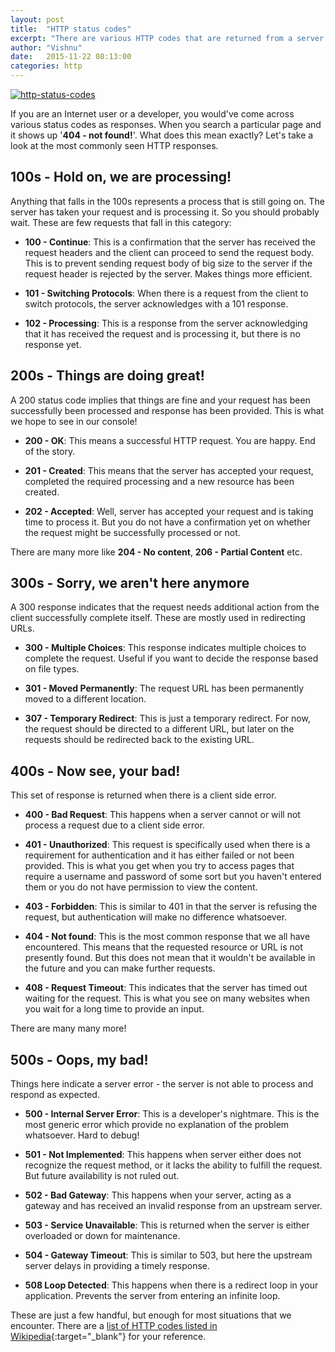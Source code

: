 ```yaml
---
layout: post
title:  "HTTP status codes"
excerpt: "There are various HTTP codes that are returned from a server. What do these numbers mean?"
author: "Vishnu"
date:   2015-11-22 08:13:00
categories: http
---
```

<a data-flickr-embed="true"  href="javascript:void(0)" title="http-status-codes"><img class="responsive-img" src="https://farm1.staticflickr.com/711/23199601995_7f8e82cc6d_o.jpg" alt="http-status-codes"></a>

If you are an Internet user or a developer, you would've come across various status codes as responses. When you search a particular page and it shows up '**404 - not found!**'. What does this mean exactly? Let's take a look at the most commonly seen HTTP responses.

## 100s - Hold on, we are processing!
Anything that falls in the 100s represents a process that is still going on. The server has taken your request and is processing it. So you should probably wait. These are few requests that fall in this category:

* **100 - Continue**: This is a confirmation that the server has received the request headers and the client can proceed to send the request body. This is to prevent sending request body of big size to the server if the request header is rejected by the server. Makes things more efficient.

* **101 - Switching Protocols**: When there is a request from the client to switch protocols, the server acknowledges with a 101 response.

* **102 - Processing**: This is a response from the server acknowledging that it has received the request and is processing it, but there is no response yet.

## 200s - Things are doing great!
A 200 status code implies that things are fine and your request has been successfully been processed and response has been provided. This is what we hope to see in our console!

* **200 - OK**: This means a successful HTTP request. You are happy. End of the story.

* **201 - Created**: This means that the server has accepted your request, completed the required processing and a new resource has been created.

* **202 - Accepted**: Well, server has accepted your request and is taking time to process it. But you do not have a confirmation yet on whether the request might be successfully processed or not.

There are many more like **204 - No content**, **206 - Partial Content** etc.

## 300s - Sorry, we aren't here anymore
A 300 response indicates that the request needs additional action from the client successfully complete itself. These are mostly used in redirecting URLs. 

* **300 - Multiple Choices**: This response indicates multiple choices to complete the request. Useful if you want to decide the response based on file types.

* **301 - Moved Permanently**: The request URL has been permanently moved to a different location.

* **307 - Temporary Redirect**: This is just a temporary redirect. For now, the request should be directed to a different URL, but later on the requests should be redirected back to the existing URL.

## 400s - Now see, your bad!
This set of response is returned when there is a client side error. 

* **400 - Bad Request**: This happens when a server cannot or will not process a request due to a client side error.

* **401 - Unauthorized**: This request is specifically used when there is a requirement for authentication and it has either failed or not been provided. This is what you get when you try to access pages that require a username and password of some sort but you haven't entered them or you do not have permission to view the content.

* **403 - Forbidden**: This is similar to 401 in that the server is refusing the request, but authentication will make no difference whatsoever.

* **404 - Not found**: This is the most common response that we all have encountered. This means that the requested resource or URL is not presently found. But this does not mean that it wouldn't be available in the future and you can make further requests.

* **408 - Request Timeout**: This indicates that the server has timed out waiting for the request. This is what you see on many websites when you wait for a long time to provide an input.

There are many many more!

## 500s - Oops, my bad!
Things here indicate a server error -  the server is not able to process and respond as expected.

* **500 - Internal Server Error**: This is a developer's nightmare. This is the most generic error which provide no explanation of the problem whatsoever. Hard to debug!

* **501 - Not Implemented**: This happens when server either does not recognize the request method, or it lacks the ability to fulfill the request. But future availability is not ruled out.

* **502 - Bad Gateway**: This happens when your server, acting as a gateway and has received an invalid response from an upstream server.

* **503 - Service Unavailable**: This is returned when the server is either overloaded or down for maintenance.

* **504 - Gateway Timeout**: This is similar to 503, but here the upstream server delays in providing a timely response.

* **508 Loop Detected**: This happens when there is a redirect loop in your application. Prevents the server from entering an infinite loop.


These are just a few handful, but enough for most situations that we encounter. There are a [list of HTTP codes listed in Wikipedia](https://en.wikipedia.org/wiki/List_of_HTTP_status_codes){:target="_blank"} for your reference.